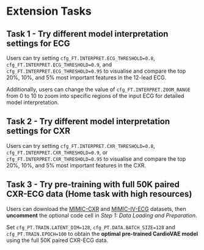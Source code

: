 # Extension Tasks

## Task 1 - Try different model interpretation settings for ECG
Users can try setting `cfg_FT.INTERPRET.ECG_THRESHOLD=0.8`, `cfg_FT.INTERPRET.ECG_THRESHOLD=0.9`, and `cfg_FT.INTERPRET.ECG_THRESHOLD=0.95` to visualise and compare the top 20%, 10%, and 5% most important features in the 12-lead ECG.

Additionally, users can change the value of `cfg_FT.INTERPRET.ZOOM_RANGE` from 0 to 10 to zoom into specific regions of the input ECG for detailed model interpretation.

## Task 2 - Try different model interpretation settings for CXR
Users can try setting `cfg_FT.INTERPRET.CXR_THRESHOLD=0.8`, `cfg_FT.INTERPRET.CXR_THRESHOLD=0.9`, or `cfg_FT.INTERPRET.CXR_THRESHOLD=0.95` to visualise and compare the top 20%, 10%, and 5% most important features in the CXR.


## Task 3 - Try pre-training with full 50K paired CXR-ECG data (Home task with high resources)
Users can download the [MIMIC-CXR](https://physionet.org/content/mimic-cxr/2.1.0/) and [MIMIC-IV-ECG](https://physionet.org/content/mimic-iv-ecg/1.0/) datasets, then **uncomment** the optional code cell in *Step 1: Data Loading and Preparation*.

Set `cfg_PT.TRAIN.LATENT_DIM=128`, `cfg_PT.DATA.BATCH_SIZE=128` and `cfg_PT.TRAIN.EPOCH=100` to obtain the **optimal pre-trained CardioVAE model** using the full 50K paired CXR-ECG data.
